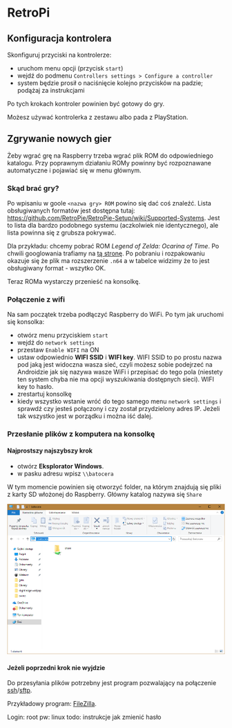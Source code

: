# RetroPi

## Konfiguracja kontrolera

Skonfiguruj przyciski na kontrolerze:
* uruchom menu opcji (przycisk `start`)
* wejdź do podmenu `Controllers settings > Configure a controller`
* system będzie prosił o naciśnięcie kolejno przycisków na padzie; podążaj za instrukcjami

Po tych krokach kontroler powinien być gotowy do gry.

Możesz używać kontrolerka z zestawu albo pada z PlayStation.

## Zgrywanie nowych gier

Żeby wgrać grę na Raspberry trzeba wgrać plik ROM do odpowiedniego katalogu. Przy poprawnym działaniu ROMy powinny być rozpoznawane automatyczne i pojawiać się w menu głównym.

### Skąd brać gry?

Po wpisaniu w goole `<nazwa gry> ROM` powino się dać coś znaleźć. Lista obsługiwanych formatów jest dostępna tutaj: https://github.com/RetroPie/RetroPie-Setup/wiki/Supported-Systems. Jest to lista dla bardzo podobnego systemu (aczkolwiek nie identycznego), ale lista powinna się z grubsza pokrywać.

Dla przykładu: chcemy pobrać ROM *Legend of Zelda: Ocarina of Time*. Po chwili googlowania trafiamy na [tą stronę](https://emulator.games/roms/nintendo-64/legend-of-zelda-the-ocarina-of-time-v1-2/). Po pobraniu i rozpakowaniu okazuje się że plik ma rozszerzenie `.n64` a w tabelce widzimy że to jest obsługiwany format - wszytko OK.

Teraz ROMa wystarczy przenieść na konsolkę.

### Połączenie z wifi

Na sam początek trzeba podłączyć Raspberry do WiFi. Po tym jak uruchomi się konsolka:

* otwórz menu przyciskiem `start`
* wejdź do `network settings`
* przestaw `Enable WIFI` na ON
* ustaw odpowiednio **WIFI SSID** i **WIFI key**. WIFI SSID to po prostu nazwa pod jaką jest widoczna wasza sieć, czyli możesz sobie podejrzeć na Androidzie jak się nazywa wasze WiFi i przepisać do tego pola (niestety ten system chyba nie ma opcji wyszukiwania dostępnych sieci). WIFI key to hasło.
* zrestartuj konsolkę
* kiedy wszystko wstanie wróć do tego samego menu `network settings` i sprawdź czy jesteś połączony i czy został przydzielony adres IP. Jeżeli tak wszystko jest w porządku i można iść dalej.

### Przesłanie plików z komputera na konsolkę

#### Najprostszy najszybszy krok

* otwórz **Eksplorator Windows**.
* w pasku adresu wpisz ``\\batocera``

W tym momencie powinien się otworzyć folder, na którym znajdują się pliki z karty SD włożonej do Raspberry. Główny katalog nazywa się `Share`

![screenshot](img/win_explorer.jpg)

#### Jeżeli poprzedni krok nie wyjdzie

Do przesyłania plików potrzebny jest program pozwalający na połączenie [ssh](https://pomoc.nazwa.pl/baza-wiedzy/produkty-i-uslugi/serwery/korzystanie-z-serwera/co-to-jest-ssh-ido-czego-sluzy/)/[sftp](https://pomoc.nazwa.pl/baza-wiedzy/produkty-i-uslugi/serwery/korzystanie-z-serwera/co-to-jest-sftp/).

Przykładowy program: [FileZilla](https://filezilla-project.org/download.php?platform=win64).

Login: root
pw: linux
todo: instrukcje jak zmienić hasło